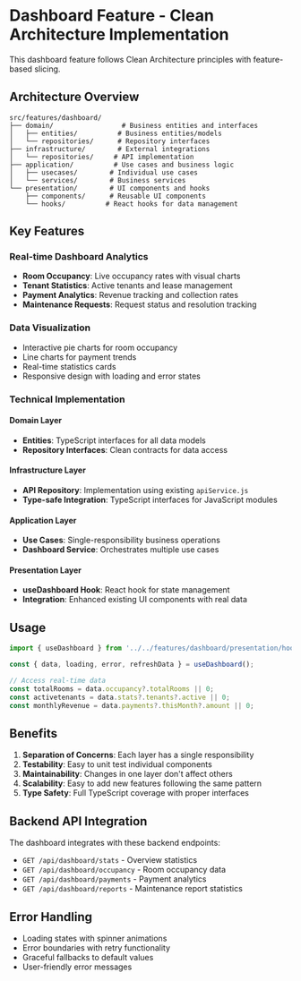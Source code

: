 # Dashboard Feature - Clean Architecture Implementation

This dashboard feature follows Clean Architecture principles with feature-based slicing.

## Architecture Overview

```
src/features/dashboard/
├── domain/                 # Business entities and interfaces
│   ├── entities/          # Business entities/models
│   └── repositories/      # Repository interfaces
├── infrastructure/        # External integrations
│   └── repositories/     # API implementation
├── application/          # Use cases and business logic
│   ├── usecases/        # Individual use cases
│   └── services/        # Business services
└── presentation/        # UI components and hooks
    ├── components/      # Reusable UI components
    └── hooks/          # React hooks for data management
```

## Key Features

### Real-time Dashboard Analytics
- **Room Occupancy**: Live occupancy rates with visual charts
- **Tenant Statistics**: Active tenants and lease management
- **Payment Analytics**: Revenue tracking and collection rates
- **Maintenance Requests**: Request status and resolution tracking

### Data Visualization
- Interactive pie charts for room occupancy
- Line charts for payment trends
- Real-time statistics cards
- Responsive design with loading and error states

### Technical Implementation

#### Domain Layer
- **Entities**: TypeScript interfaces for all data models
- **Repository Interfaces**: Clean contracts for data access

#### Infrastructure Layer
- **API Repository**: Implementation using existing `apiService.js`
- **Type-safe Integration**: TypeScript interfaces for JavaScript modules

#### Application Layer
- **Use Cases**: Single-responsibility business operations
- **Dashboard Service**: Orchestrates multiple use cases

#### Presentation Layer
- **useDashboard Hook**: React hook for state management
- **Integration**: Enhanced existing UI components with real data

## Usage

```typescript
import { useDashboard } from '../../features/dashboard/presentation/hooks/useDashboard';

const { data, loading, error, refreshData } = useDashboard();

// Access real-time data
const totalRooms = data.occupancy?.totalRooms || 0;
const activetenants = data.stats?.tenants?.active || 0;
const monthlyRevenue = data.payments?.thisMonth?.amount || 0;
```

## Benefits

1. **Separation of Concerns**: Each layer has a single responsibility
2. **Testability**: Easy to unit test individual components
3. **Maintainability**: Changes in one layer don't affect others
4. **Scalability**: Easy to add new features following the same pattern
5. **Type Safety**: Full TypeScript coverage with proper interfaces

## Backend API Integration

The dashboard integrates with these backend endpoints:
- `GET /api/dashboard/stats` - Overview statistics
- `GET /api/dashboard/occupancy` - Room occupancy data
- `GET /api/dashboard/payments` - Payment analytics
- `GET /api/dashboard/reports` - Maintenance report statistics

## Error Handling

- Loading states with spinner animations
- Error boundaries with retry functionality
- Graceful fallbacks to default values
- User-friendly error messages